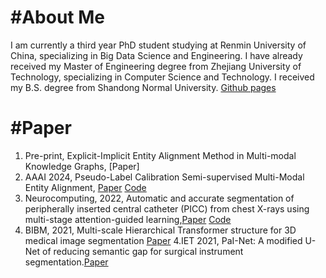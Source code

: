 #About Me
======
I am currently a third year PhD student studying at Renmin University of China, specializing in Big Data Science and Engineering. I have already received my Master of Engineering degree from Zhejiang University of Technology, specializing in Computer Science and Technology. I received my B.S. degree from Shandong Normal University.
[Github pages](https://github.com/RUC-wly)

#Paper
======
1. Pre-print, Explicit-Implicit Entity Alignment Method in Multi-modal Knowledge Graphs, [Paper]
2. AAAI 2024, Pseudo-Label Calibration Semi-supervised Multi-Modal Entity Alignment, [Paper](https://ojs.aaai.org/index.php/AAAI/article/view/28762) 
 [Code](https://github.com/RUC-wly/PCMEA)
3. Neurocomputing, 2022, Automatic and accurate segmentation of peripherally inserted central catheter (PICC) from chest X-rays using multi-stage attention-guided learning,[Paper](https://www.sciencedirect.com/science/article/abs/pii/S0925231222000583?dgcid=coauthor) [Code](https://github.com/RUC-wly/muti-stage-PICC-segmentation)
4. BIBM, 2021, Multi-scale Hierarchical Transformer structure for 3D medical image segmentation [Paper](https://ieeexplore.ieee.org/abstract/document/9669799)
4.IET 2021, PaI-Net: A modified U-Net of reducing semantic gap for surgical instrument segmentation.[Paper](https://ietresearch.onlinelibrary.wiley.com/doi/10.1049/ipr2.12283)
